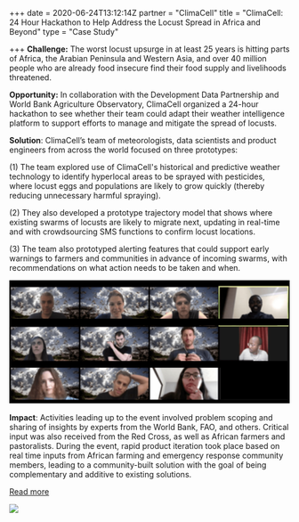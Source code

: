 +++
date = 2020-06-24T13:12:14Z
partner = "ClimaCell"
title = "ClimaCell: 24 Hour Hackathon to Help Address the Locust Spread in Africa and Beyond"
type = "Case Study"

+++
**Challenge:** The worst locust upsurge in at least 25 years is hitting parts of Africa, the Arabian Peninsula and Western Asia, and over 40 million people who are already food insecure find their food supply and livelihoods threatened.

**Opportunity:** In collaboration with the Development Data Partnership and World Bank Agriculture Observatory, ClimaCell organized a 24-hour hackathon to see whether their team could adapt their weather intelligence platform to support efforts to manage and mitigate the spread of locusts.

**Solution**: ClimaCell’s team of meteorologists, data scientists and product engineers from across the world focused on three prototypes:

(1) The team explored use of ClimaCell's historical and predictive weather technology to identify hyperlocal areas to be sprayed with pesticides, where locust eggs and populations are likely to grow quickly (thereby reducing unnecessary harmful spraying).

(2) They also developed a prototype trajectory model that shows where existing swarms of locusts are likely to migrate next, updating in real-time and with crowdsourcing SMS functions to confirm locust locations.

(3) The team also prototyped alerting features that could support early warnings to farmers and communities in advance of incoming swarms, with recommendations on what action needs to be taken and when.

![](/live-feedback-from-farmers.png)

**Impact**: Activities leading up to the event involved problem scoping and sharing of insights by experts from the World Bank, FAO, and others. Critical input was also received from the Red Cross, as well as African farmers and pastoralists. During the event, rapid product iteration took place based on real time inputs from African farming and emergency response community members, leading to a community-built solution with the goal of being complementary and additive to existing solutions.

[Read more](https://www.climacell.org/blog/climacell-completes-24-hour-hackathon-to-help-address-the-locust-spread-in-africa-and-beyond/)

![](/partners/climacell.png)